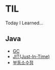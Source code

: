 # TIL

Today I Learned...

## Java

- [GC](./java/GC.md)
- [JIT(Just-In-Time)](./java/JIT.md)
- [부동소수점](./java/FloatingPoint.md)
